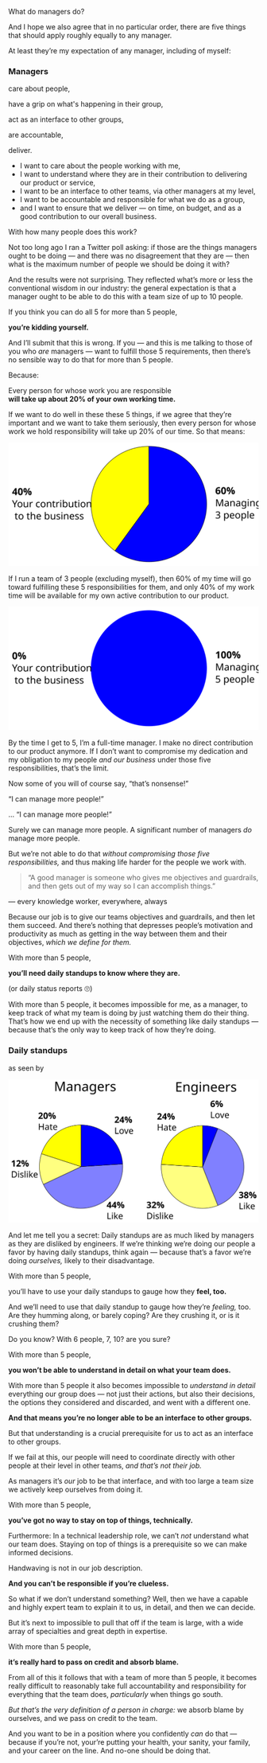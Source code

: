 What do managers do?

<!-- Note -->
And I hope we also agree that in no particular order, there are five
things that should apply roughly equally to any manager. 

At least they’re my expectation of any manager, including of myself:


###  Managers

care about people,

have a grip on what's happening in their group,

act as an interface to other groups,

are accountable,

deliver.

<!-- Note -->

* I want to care about the people working with me,
* I want to understand where they are in their contribution to
  delivering our product or service,
* I want to be an interface to other teams, via other managers at my
  level,
* I want to be accountable and responsible for what we do as a group,
* and I want to ensure that we deliver — on time, on budget, and as a
  good contribution to our overall business.


With how many people does this work?

<!-- Note -->
Not too long ago I ran a Twitter poll asking: if those are the
things managers ought to be doing — and there was no disagreement that
they are — then what is the maximum number of people we should be
doing it with?


<!-- .slide: data-background-image="images/poll.png" data-background-size="contain" -->

<!-- Note -->
And the results were not surprising. They reflected what’s more or
less the conventional wisdom in our industry: the general expectation
is that a manager ought to be able to do this with a team size of up
to 10 people.


If you think you can do all 5 for more than 5 people,

**you’re kidding yourself.**

<!-- Note --> 
And I’ll submit that this is wrong. If you — and this is me talking to
those of you who *are* managers — want to fulfill those 5
requirements, then there’s no sensible way to do that for more than 5
people.

Because:


Every person for whose work you are responsible  
**will take up about 20% of your own working time.**

<!-- Note --> 
If we want to do well in these these 5 things, if we agree that
they’re important and we want to take them seriously, then every
person for whose work we hold responsibility will take up 20% of our
time. So that means:


![60% pie chart](images/60-40.svg)

<!-- Note -->
If I run a team of 3 people (excluding myself), then 60% of my
time will go toward fulfilling these 5 responsibilities for them, and
only 40% of my work time will be available for my own active
contribution to our product.


![100% pie chart](images/100-0.svg)

<!-- Note -->
By the time I get to 5, I’m a full-time manager. I make no direct
contribution to our product anymore. If I don’t want to compromise my
dedication and my obligation to my people *and our business* under
those five responsibilities, that’s the limit.

Now some of you will of course say, “that’s nonsense!”


“I can manage more people!”

<!-- Note -->
... “I can manage more people!”

Surely we can manage more people. A significant number of managers
*do* manage more people.

But we’re not able to do that *without compromising those five
responsibilities,* and thus making life harder for the people we work
with.


> “A good manager is someone who gives me objectives and guardrails,
> and then gets out of my way so I can accomplish things.”

— every knowledge worker, everywhere, always

<!-- Note -->
Because our job is to give our teams objectives and guardrails, and
then let them succeed. And there’s nothing that depresses people’s
motivation and productivity as much as getting in the way between them
and their objectives, *which we define for them.*


With more than 5 people,

**you’ll need daily standups to know where they are.**

(or daily status reports 🙄)

<!-- Note -->
With more than 5 people, it becomes impossible for me, as a manager,
to keep track of what my team is doing by just watching them do their
thing. That’s how we end up with the necessity of something like daily
standups — because that’s the only way to keep track of how they’re
doing.


### Daily standups

as seen by

![Comparison of views on daily standups from managers and engineers](images/managers-engineers.svg)

<!-- Note -->
And let me tell you a secret: Daily standups are as much liked by
managers as they are disliked by engineers. If we’re thinking we’re
doing our people a favor by having daily standups, think again —
because that’s a favor we’re doing *ourselves,* likely to their
disadvantage.


With more than 5 people,

you’ll have to use your daily standups to gauge how they **feel, too.**

<!-- Note --> 
And we’ll need to use that daily standup to gauge how they’re
*feeling,* too. Are they humming along, or barely coping?  Are they
crushing it, or is it crushing them?

Do you know? With 6 people, 7, 10? are you sure?


With more than 5 people,

**you won’t be able to understand in detail on what your team does.**

<!-- Note -->
With more than 5 people it also becomes impossible to *understand in
detail* everything our group does — not just their actions, but also
their decisions, the options they considered and discarded,
and went with a different one.


**And that means you’re no longer able to be an interface to other groups.**

<!-- Note -->
But that understanding is a crucial prerequisite for us to act as an
interface to other groups.

If we fail at this, our people will need to coordinate directly with
other people at their level in other teams, *and that’s not their
job.*

As managers it’s *our* job to be that interface, and with too large a
team size we actively keep ourselves from doing it.


With more than 5 people,

**you’ve got no way to stay on top of things, technically.**

<!-- Note --> 
Furthermore: In a technical leadership role, we can’t *not* understand
what our team does. Staying on top of things is a prerequisite so we
can make informed decisions. 

Handwaving is not in our job description.


**And you can’t be responsible if you’re clueless.**

<!-- Note -->
So what if we don’t understand something? Well, then we have a capable
and highly expert team to explain it to us, in detail, and then we can
decide.

But it’s next to impossible to pull that off if the team is large, 
with a wide array of specialties and great depth in expertise.


With more than 5 people,

**it’s really hard to pass on credit and absorb blame.**

<!-- Note -->
From all of this it follows that with a team of more than 5
people, it becomes really difficult to reasonably take full
accountability and responsibility for everything that the team does,
*particularly* when things go south. 

*But that’s the very definition of a person in charge:* we absorb
blame by ourselves, and we pass on credit to the team.


<!-- .slide: data-background-image="images/burnout.png" data-background-size="contain" -->

<!-- Note -->
And you want to be in a position where you confidently *can* do that —
because if you’re not, your’re putting your health, your sanity, your
family, and your career on the line. And no-one should be doing that.
